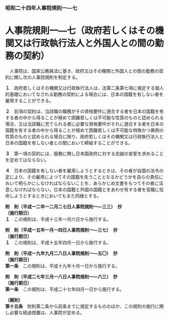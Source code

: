 ### 昭和二十四年人事院規則一―七  
# 人事院規則一―七（政府若しくはその機関又は行政執行法人と外国人との間の勤務の契約）  
　人事院は、国家公務員法に基き、政府又はその機関と外国人との間の勤務の契約に関し次の人事院規則を制定する。  
  
**１**　政府若しくはその機関又は行政執行法人は、法第二条第七項に規定する個人的基礎においてなされる勤務の契約による場合には、日本の国籍を有しない者を雇用することができる。  
  
**２**　前項の契約は、当該職の職務がその資格要件に適合する者を日本の国籍を有する者の中から得ることが極めて困難若しくは不可能な性質のものと認められる場合、又は当該職に充てられる者に必要な資格要件がそれに適合する者を日本の国籍を有する者の中から得ることが極めて困難若しくは不可能な特殊かつ異例の性質のものと認められる場合に限り、政府若しくはその機関又は行政執行法人と日本の国籍を有しない者との間において締結することができる。  
  
**３**　第一項の契約には、服務に関し日本国政府に対する忠誠の宣誓を求めることを定めてはならない。  
  
**４**　日本の国籍を有しない者を雇用しようとするときは、その者が自国の法令の定により、その雇用によつてその国籍を失うこととなるかどうかを自らの責任において明らかにしなければならないことを、あらかじめ文書をもつてその者に注意しなければならない。日本の国籍と外国の国籍とをあわせ有する者を官職に任命しようとするときにおいてもまた同様とする。  
  
**附　則（平成一二年一二月二七日人事院規則一―三三）　抄**  
**（施行期日）**  
**１**　この規則は、平成十三年一月六日から施行する。  
  
**附　則（平成一五年一月一四日人事院規則一―三七）　抄**  
**（施行期日）**  
**１**　この規則は、平成十五年四月一日から施行する。  
  
**附　則（平成一九年九月二八日人事院規則一―五〇）　抄**  
**（施行期日）**  
**第一条**　この規則は、平成十九年十月一日から施行する。  
  
**附　則（平成二七年三月一八日人事院規則一―六三）　抄**  
**（施行期日）**  
**第一条**　この規則は、平成二十七年四月一日から施行する。  
  
**（雑則）**  
**第十五条**　附則第二条から前条までに規定するもののほか、この規則の施行に関し必要な経過措置は、人事院が定める。  
  
